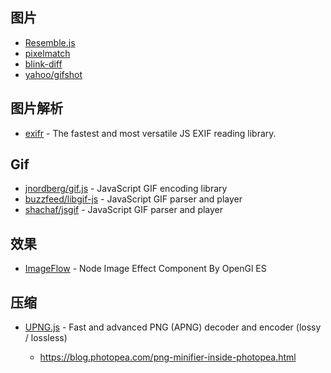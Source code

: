 ## 图片

- [Resemble.js](https://github.com/HuddleEng/Resemble.js)
- [pixelmatch](https://github.com/mapbox/pixelmatch)
- [blink-diff](https://github.com/yahoo/blink-diff)
- [yahoo/gifshot](https://github.com/yahoo/gifshot)

## 图片解析

- [exifr](https://github.com/MikeKovarik/exifr) - The fastest and most versatile JS EXIF reading library.

## Gif

- [jnordberg/gif.js](https://github.com/jnordberg/gif.js) - JavaScript GIF encoding library
- [buzzfeed/libgif-js](https://github.com/buzzfeed/libgif-js) - JavaScript GIF parser and player
- [shachaf/jsgif](https://github.com/shachaf/jsgif) - JavaScript GIF parser and player

## 效果

- [ImageFlow](https://github.com/one-piece-official/ImageFlow) - Node Image Effect Component By OpenGl ES

## 压缩

- [UPNG.js](https://github.com/photopea/UPNG.js) - Fast and advanced PNG (APNG) decoder and encoder (lossy / lossless)

    - https://blog.photopea.com/png-minifier-inside-photopea.html
